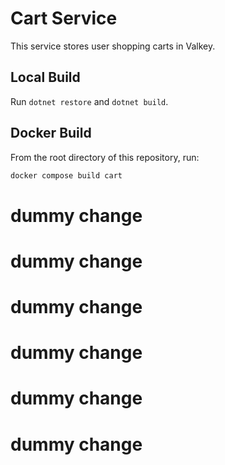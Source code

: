 # Cart Service

This service stores user shopping carts in Valkey.

## Local Build

Run `dotnet restore` and `dotnet build`.

## Docker Build

From the root directory of this repository, run:

```sh
docker compose build cart
```
# dummy change
# dummy change
# dummy change
# dummy change
# dummy change
# dummy change
